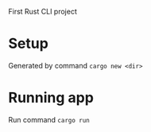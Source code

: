 First Rust CLI project

# Setup

Generated by command `cargo new <dir>`

# Running app

Run command `cargo run`
